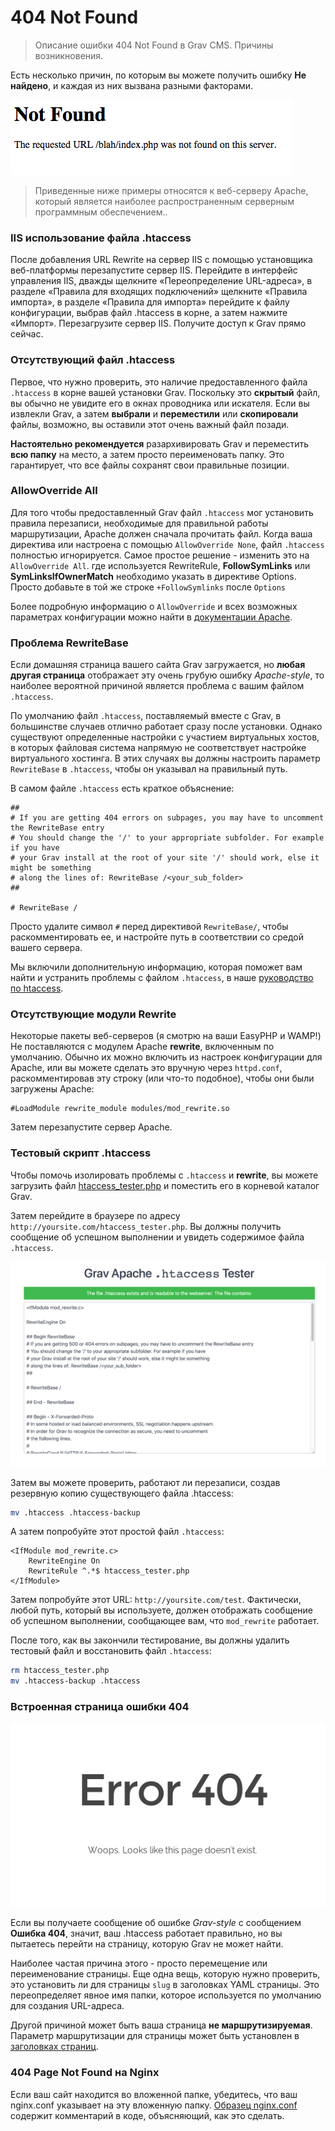 # 404 Not Found

> Описание ошибки 404 Not Found в Grav CMS. Причины возникновения.

Есть несколько причин, по которым вы можете получить ошибку **Не найдено**, и каждая из них вызвана разными факторами.

![404 Not Found](404-not-found.png)

> Приведенные ниже примеры относятся к веб-серверу Apache, который является наиболее распространенным серверным программным обеспечением..

### IIS использование файла .htaccess
После добавления URL Rewrite на сервер IIS с помощью установщика веб-платформы перезапустите сервер IIS. Перейдите в интерфейс управления IIS, дважды щелкните «Переопределение URL-адреса», в разделе «Правила для входящих подключений» щелкните «Правила импорта», в разделе «Правила для импорта» перейдите к файлу конфигурации, выбрав файл .htaccess в корне, а затем нажмите «Импорт». Перезагрузите сервер IIS. Получите доступ к Grav прямо сейчас.

### Отсутствующий файл .htaccess

Первое, что нужно проверить, это наличие предоставленного файла `.htaccess` в корне вашей установки Grav. Поскольку это **скрытый** файл, вы обычно не увидите его в окнах проводника или искателя. Если вы извлекли Grav, а затем **выбрали** и **переместили** или **скопировали** файлы, возможно, вы оставили этот очень важный файл позади.

**Настоятельно рекомендуется** разархивировать Grav и переместить **всю папку** на место, а затем просто переименовать папку. Это гарантирует, что все файлы сохранят свои правильные позиции.

### AllowOverride All

Для того чтобы предоставленный Grav файл `.htaccess` мог установить правила перезаписи, необходимые для правильной работы маршрутизации, Apache должен сначала прочитать файл. Когда ваша директива <Directory> или <VirtualHost> настроена с помощью `AllowOverride None`, файл `.htaccess` полностью игнорируется. Самое простое решение - изменить это на `AllowOverride All`.
где используется RewriteRule, **FollowSymLinks** или **SymLinksIfOwnerMatch** необходимо указать в директиве Options. Просто добавьте в той же строке `+FollowSymlinks` после `Options`

Более подробную информацию о `AllowOverride` и всех возможных параметрах конфигурации можно найти в [документации Apache](http://httpd.apache.org/docs/2.4/mod/core.html#allowoverride).

### Проблема RewriteBase

Если домашняя страница вашего сайта Grav загружается, но **любая другая страница** отображает эту очень грубую ошибку _Apache-style_, то наиболее вероятной причиной является проблема с вашим файлом `.htaccess`.

По умолчанию файл `.htaccess`, поставляемый вместе с Grav, в большинстве случаев отлично работает сразу после установки. Однако существуют определенные настройки с участием виртуальных хостов, в которых файловая система напрямую не соответствует настройке виртуального хостинга. В этих случаях вы должны настроить параметр `RewriteBase` в `.htaccess`, чтобы он указывал на правильный путь.

В самом файле `.htaccess` есть краткое объяснение:

```apacheconf
##
# If you are getting 404 errors on subpages, you may have to uncomment the RewriteBase entry
# You should change the '/' to your appropriate subfolder. For example if you have
# your Grav install at the root of your site '/' should work, else it might be something
# along the lines of: RewriteBase /<your_sub_folder>
##

# RewriteBase /
```

Просто удалите символ `#` перед директивой `RewriteBase/`, чтобы раскомментировать ее, и настройте путь в соответствии со средой вашего сервера.

Мы включили дополнительную информацию, которая поможет вам найти и устранить проблемы с файлом `.htaccess`, в наше [руководство по htaccess](/11.troubleshooting/07.htaccess/index).

### Отсутствующие модули Rewrite

Некоторые пакеты веб-серверов (я смотрю на ваши EasyPHP и WAMP!) Не поставляются с модулем Apache **rewrite**, включенным по умолчанию. Обычно их можно включить из настроек конфигурации для Apache, или вы можете сделать это вручную через `httpd.conf`, раскомментировав эту строку (или что-то подобное), чтобы они были загружены Apache:

```apacheconf
#LoadModule rewrite_module modules/mod_rewrite.so
```

Затем перезапустите сервер Apache.

### Тестовый скрипт .htaccess

Чтобы помочь изолировать проблемы с `.htaccess` и **rewrite**, вы можете загрузить файл [htaccess_tester.php](https://gist.githubusercontent.com/rhukster/a727fb70d9341536d49980d1239bd97e/raw/a3078da16b894ba86c48cf9d000bdx) и поместить его в корневой каталог Grav.

Затем перейдите в браузере по адресу `http://yoursite.com/htaccess_tester.php`. Вы должны получить сообщение об успешном выполнении и увидеть содержимое файла `.htaccess`.

![](htaccess_tester.png)

Затем вы можете проверить, работают ли перезаписи, создав резервную копию существующего файла .htaccess:

```bash
mv .htaccess .htaccess-backup
```

А затем попробуйте этот простой файл `.htaccess`:

```apacheconf
<IfModule mod_rewrite.c>
    RewriteEngine On
    RewriteRule ^.*$ htaccess_tester.php
</IfModule>
```

Затем попробуйте этот URL: `http://yoursite.com/test`. Фактически, любой путь, который вы используете, должен отображать сообщение об успешном выполнении, сообщающее вам, что `mod_rewrite` работает.

После того, как вы закончили тестирование, вы должны удалить тестовый файл и восстановить файл `.htaccess`:

```bash
rm htaccess_tester.php
mv .htaccess-backup .htaccess
```

### Встроенная страница ошибки 404

![404 Not Found](error-404.png)

Если вы получаете сообщение об ошибке _Grav-style_ с сообщением **Ошибка 404**, значит, ваш .htaccess работает правильно, но вы пытаетесь перейти на страницу, которую Grav не может найти.

Наиболее частая причина этого - просто перемещение или переименование страницы. Еще одна вещь, которую нужно проверить, это установить ли для страницы `slug` в заголовках YAML страницы. Это переопределяет явное имя папки, которое используется по умолчанию для создания URL-адреса.

Другой причиной может быть ваша страница **не маршрутизируемая**. Параметр маршрутизации для страницы может быть установлен в [заголовках страниц](/02.content/02.headers).

### 404 Page Not Found на Nginx

Если ваш сайт находится во вложенной папке, убедитесь, что ваш nginx.conf указывает на эту вложенную папку. [Образец nginx.conf](https://github.com/getgrav/grav/blob/master/webserver-configs/nginx.conf) содержит комментарий в коде, объясняющий, как это сделать.

